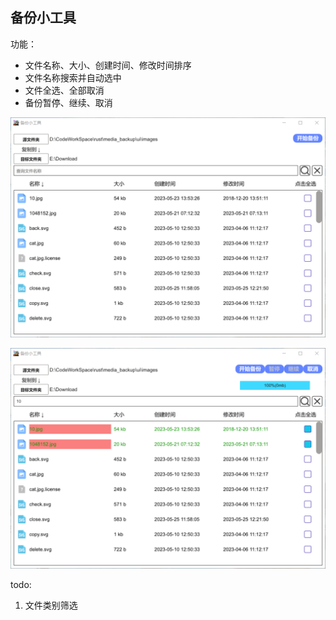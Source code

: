 ## 备份小工具
功能：
 - 文件名称、大小、创建时间、修改时间排序
 - 文件名称搜索并自动选中
 - 文件全选、全部取消
 - 备份暂停、继续、取消
  
![](ui\1.png)

![](ui\2.png)

todo: 
1. 文件类别筛选